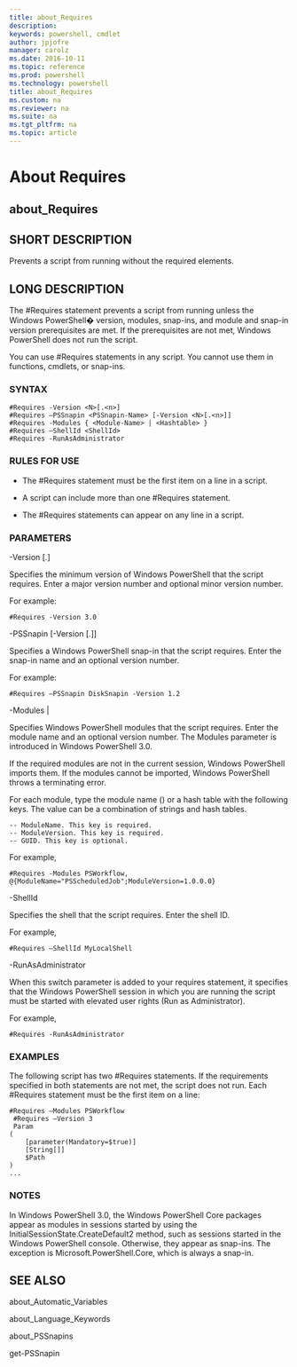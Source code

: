 ```yaml
---
title: about_Requires
description: 
keywords: powershell, cmdlet
author: jpjofre
manager: carolz
ms.date: 2016-10-11
ms.topic: reference
ms.prod: powershell
ms.technology: powershell
title: about_Requires
ms.custom: na
ms.reviewer: na
ms.suite: na
ms.tgt_pltfrm: na
ms.topic: article
---
```

# About Requires
## about_Requires


## SHORT DESCRIPTION
Prevents a script from running without the required elements.


## LONG DESCRIPTION
The \#Requires statement prevents a script from running unless the  Windows PowerShell� version, modules, snap-ins, and module and snap-in version prerequisites are met. If the prerequisites are not met,  Windows PowerShell does not run the script.

You can use \#Requires statements in any script. You cannot use them in functions, cmdlets, or snap-ins.


### SYNTAX


```
#Requires -Version <N>[.<n>]   
#Requires –PSSnapin <PSSnapin-Name> [-Version <N>[.<n>]]  
#Requires -Modules { <Module-Name> | <Hashtable> }   
#Requires –ShellId <ShellId>  
#Requires -RunAsAdministrator
```



### RULES FOR USE
- The \#Requires statement must be the first item on a line in a script.

- A script can include more than one \#Requires statement.

- The \#Requires statements can appear on any line in a script.


### PARAMETERS
-Version <N>[.<n>]

Specifies the minimum version of  Windows PowerShell that the script requires. Enter a major version number and optional minor version number.

For example:


```
#Requires -Version 3.0
```


-PSSnapin <PSSnapin-Name> [-Version <N>[.<n>]]

Specifies a  Windows PowerShell snap-in that the script requires. Enter the snap-in name and an optional version number.

For example:


```
#Requires –PSSnapin DiskSnapin -Version 1.2
```


-Modules <Module-Name> &#124; <Hashtable>

Specifies  Windows PowerShell modules that the script requires. Enter the module name and an optional version number. The Modules parameter is introduced in  Windows PowerShell 3.0.

If the required modules are not in the current session,  Windows PowerShell imports them. If the modules cannot be imported,  Windows PowerShell throws a terminating error.

For each module, type the module name (<String>) or a hash table with the following keys. The value can be a combination of strings and hash tables.


```
-- ModuleName. This key is required.  
-- ModuleVersion. This key is required.  
-- GUID. This key is optional.
```


For example,


```
#Requires -Modules PSWorkflow, @{ModuleName="PSScheduledJob";ModuleVersion=1.0.0.0}
```


-ShellId

Specifies the shell that the script requires. Enter the shell ID.

For example,


```
#Requires –ShellId MyLocalShell
```


-RunAsAdministrator

When this switch parameter is added to your requires statement, it specifies that the  Windows PowerShell session in which you are running the script must be started with elevated user rights (Run as Administrator).

For example,


```
#Requires -RunAsAdministrator
```



### EXAMPLES
The following script has two \#Requires statements. If the requirements specified in both statements are not met, the script does not run. Each \#Requires statement must be the first item on a line:


```
#Requires –Modules PSWorkflow  
 #Requires –Version 3  
 Param  
(  
    [parameter(Mandatory=$true)]  
    [String[]]  
    $Path  
)  
...
```



### NOTES
In  Windows PowerShell 3.0, the  Windows PowerShell Core packages appear as modules in sessions started by using the InitialSessionState.CreateDefault2 method, such as sessions started in the  Windows PowerShell console. Otherwise, they appear as snap-ins. The exception is Microsoft.PowerShell.Core, which is always a snap-in.


## SEE ALSO
about_Automatic_Variables

about_Language_Keywords

about_PSSnapins

get-PSSnapin

